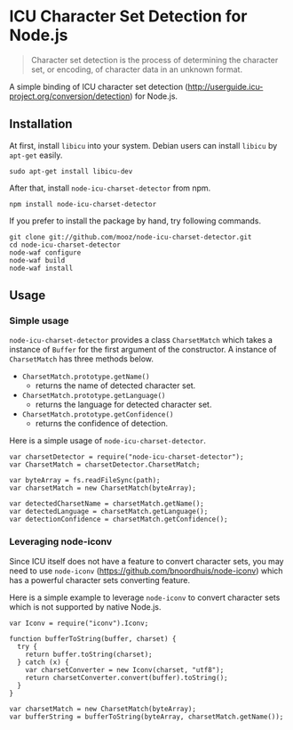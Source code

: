# ICU Character Set Detection for Node.js

>Character set detection is the process of determining the character set, or encoding, of character data in an unknown format.

A simple binding of ICU character set detection (http://userguide.icu-project.org/conversion/detection) for Node.js.

## Installation

At first, install `libicu` into your system. Debian users can install `libicu` by `apt-get` easily.

    sudo apt-get install libicu-dev

After that, install `node-icu-charset-detector` from npm.

    npm install node-icu-charset-detector

If you prefer to install the package by hand, try following commands.

    git clone git://github.com/mooz/node-icu-charset-detector.git
    cd node-icu-charset-detector
    node-waf configure
    node-waf build
    node-waf install

## Usage

### Simple usage

`node-icu-charset-detector` provides a class `CharsetMatch` which takes a instance of `Buffer` for the first argument of the constructor. A instance of `CharsetMatch` has three methods below.

- `CharsetMatch.prototype.getName()`
  - returns the name of detected character set.
- `CharsetMatch.prototype.getLanguage()`
  - returns the language for detected character set.
- `CharsetMatch.prototype.getConfidence()`
  - returns the confidence of detection.

Here is a simple usage of `node-icu-charset-detector`.

    var charsetDetector = require("node-icu-charset-detector");
    var CharsetMatch = charsetDetector.CharsetMatch;
    
    var byteArray = fs.readFileSync(path);
    var charsetMatch = new CharsetMatch(byteArray);
    
    var detectedCharsetName = charsetMatch.getName();
    var detectedLanguage = charsetMatch.getLanguage();
    var detectionConfidence = charsetMatch.getConfidence();

### Leveraging node-iconv

Since ICU itself does not have a feature to convert character sets, you may need to use `node-iconv` (https://github.com/bnoordhuis/node-iconv) which has a powerful character sets converting feature.

Here is a simple example to leverage `node-iconv` to convert character sets which is not supported by native Node.js.

    var Iconv = require("iconv").Iconv;
    
    function bufferToString(buffer, charset) {
      try {
        return buffer.toString(charset);
      } catch (x) {
        var charsetConverter = new Iconv(charset, "utf8");
        return charsetConverter.convert(buffer).toString();
      }
    }
    
    var charsetMatch = new CharsetMatch(byteArray);
    var bufferString = bufferToString(byteArray, charsetMatch.getName());
